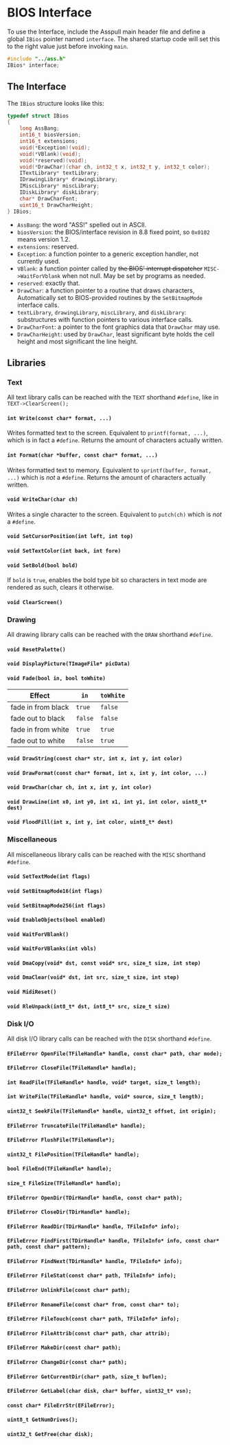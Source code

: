 # BIOS Interface

To use the Interface, include the Asspull main header file and define a global `IBios` pointer named `interface`. The shared startup code will set this to the right value just before invoking `main`.

```cpp
#include "../ass.h"
IBios* interface;
```

## The Interface

The `IBios` structure looks like this:

```cpp
typedef struct IBios
{
	long AssBang;
	int16_t biosVersion;
	int16_t extensions;
	void(*Exception)(void);
	void(*VBlank)(void);
	void(*reserved)(void);
	void(*DrawChar)(char ch, int32_t x, int32_t y, int32_t color);
	ITextLibrary* textLibrary;
	IDrawingLibrary* drawingLibrary;
	IMiscLibrary* miscLibrary;
	IDiskLibrary* diskLibrary;
	char* DrawCharFont;
	uint16_t DrawCharHeight;
} IBios;
```

* `AssBang`: the word "ASS!" spelled out in ASCII.
* `biosVersion`: the BIOS/interface revision in 8.8 fixed point, so `0x0102` means version 1.2.
* `extensions`: reserved.
* `Exception`: a function pointer to a generic exception handler, not currently used.
* `VBlank`: a function pointer called by ~~the BIOS' interrupt dispatcher~~ `MISC->WaitForVblank` when not null. May be set by programs as needed.
* `reserved`: exactly that.
* `DrawChar`: a function pointer to a routine that draws characters,  Automatically set to BIOS-provided routines by the `SetBitmapMode` interface calls.
* `textLibrary`, `drawingLibrary`, `miscLibrary`, and `diskLibrary`: substructures with function pointers to various interface calls.
* `DrawCharFont`: a pointer to the font graphics data that `DrawChar` may use.
* `DrawCharHeight`: used by `DrawChar`, least significant byte holds the cell height and most significant the line height.

## Libraries

### Text

All text library calls can be reached with the `TEXT` shorthand `#define`, like in `TEXT->ClearScreen();`

#### `int Write(const char* format, ...)`

Writes formatted text to the screen. Equivalent to `printf(format, ...)`, which is in fact a `#define`. Returns the amount of characters actually written.

#### `int Format(char *buffer, const char* format, ...)`

Writes formatted text to memory. Equivalent to `sprintf(buffer, format, ...)` which is *not* a `#define`. Returns the amount of characters actually written.

#### `void WriteChar(char ch)`

Writes a single character to the screen. Equivalent to `putch(ch)` which is *not* a `#define`.

#### `void SetCursorPosition(int left, int top)`

#### `void SetTextColor(int back, int fore)`

#### `void SetBold(bool bold)`

If `bold` is `true`, enables the bold type bit so characters in text mode are rendered as such, clears it otherwise.

#### `void ClearScreen()`

### Drawing

All drawing library calls can be reached with the `DRAW` shorthand `#define`.

#### `void ResetPalette()`

#### `void DisplayPicture(TImageFile* picData)`

#### `void Fade(bool in, bool toWhite)`

| Effect             | `in`    | `toWhite` |
| ------------------ | ------- | --------- |
| fade in from black | `true`  | `false`   |
| fade out to black  | `false` | `false`   |
| fade in from white | `true`  | `true`    |
| fade out to white  | `false` | `true`    |

#### `void DrawString(const char* str, int x, int y, int color)`

#### `void DrawFormat(const char* format, int x, int y, int color, ...)`

#### `void DrawChar(char ch, int x, int y, int color)`

#### `void DrawLine(int x0, int y0, int x1, int y1, int color, uint8_t* dest)`

#### `void FloodFill(int x, int y, int color, uint8_t* dest)`

### Miscellaneous

All miscellaneous library calls can be reached with the `MISC` shorthand `#define`.

#### `void SetTextMode(int flags)`

#### `void SetBitmapMode16(int flags)`

#### `void SetBitmapMode256(int flags)`

#### `void EnableObjects(bool enabled)`

#### `void WaitForVBlank()`

#### `void WaitForVBlanks(int vbls)`

#### `void DmaCopy(void* dst, const void* src, size_t size, int step)`

#### `void DmaClear(void* dst, int src, size_t size, int step)`

#### `void MidiReset()`

#### `void RleUnpack(int8_t* dst, int8_t* src, size_t size)`

### Disk I/O

All disk I/O library calls can be reached with the `DISK` shorthand `#define`.

#### `EFileError OpenFile(TFileHandle* handle, const char* path, char mode);`

#### `EFileError CloseFile(TFileHandle* handle);`

#### `int ReadFile(TFileHandle* handle, void* target, size_t length);`

#### `int WriteFile(TFileHandle* handle, void* source, size_t length);`

#### `uint32_t SeekFile(TFileHandle* handle, uint32_t offset, int origin);`

#### `EFileError TruncateFile(TFileHandle* handle);`

#### `EFileError FlushFile(TFileHandle*);`

#### `uint32_t FilePosition(TFileHandle* handle);`

#### `bool FileEnd(TFileHandle* handle);`

#### `size_t FileSize(TFileHandle* handle);`

#### `EFileError OpenDir(TDirHandle* handle, const char* path);`

#### `EFileError CloseDir(TDirHandle* handle);`

#### `EFileError ReadDir(TDirHandle* handle, TFileInfo* info);`

#### `EFileError FindFirst(TDirHandle* handle, TFileInfo* info, const char* path, const char* pattern);`

#### `EFileError FindNext(TDirHandle* handle, TFileInfo* info);`

#### `EFileError FileStat(const char* path, TFileInfo* info);`

#### `EFileError UnlinkFile(const char* path);`

#### `EFileError RenameFile(const char* from, const char* to);`

#### `EFileError FileTouch(const char* path, TFileInfo* info);`

#### `EFileError FileAttrib(const char* path, char attrib);`

#### `EFileError MakeDir(const char* path);`

#### `EFileError ChangeDir(const char* path);`

#### `EFileError GetCurrentDir(char* path, size_t buflen);`

#### `EFileError GetLabel(char disk, char* buffer, uint32_t* vsn);`

#### `const char* FileErrStr(EFileError);`

#### `uint8_t GetNumDrives();`

#### `uint32_t GetFree(char disk);`

